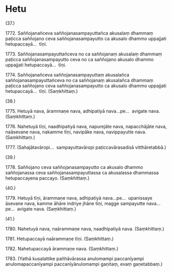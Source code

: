 

# Hetu






(37.)

1772\. Saññojanañceva saññojanasampayuttañca akusalaṃ dhammaṃ paṭicca saññojano ceva saññojanasampayutto ca akusalo dhammo uppajjati hetupaccayā…  tīṇi.

1773\. Saññojanasampayuttañceva no ca saññojanaṃ akusalaṃ dhammaṃ paṭicca saññojanasampayutto ceva no ca saññojano akusalo dhammo uppajjati hetupaccayā…  tīṇi.

1774\. Saññojanañceva saññojanasampayuttaṃ akusalañca saññojanasampayuttañceva no ca saññojanaṃ akusalañca dhammaṃ paṭicca saññojano ceva saññojanasampayutto ca akusalo dhammo uppajjati hetupaccayā…  tīṇi. (Saṃkhittaṃ.)

(38.)

1775\. Hetuyā nava, ārammaṇe nava, adhipatiyā nava…pe…  avigate nava. (Saṃkhittaṃ.)

1776\. Nahetuyā tīṇi, naadhipatiyā nava, napurejāte nava, napacchājāte nava, naāsevane nava, nakamme tīṇi, navipāke nava, navippayutte nava. (Saṃkhittaṃ.)

1777\. (Sahajātavāropi…  sampayuttavāropi paṭiccavārasadisā vitthāretabbā.)

(39.)

1778\. Saññojano ceva saññojanasampayutto ca akusalo dhammo saññojanassa ceva saññojanasampayuttassa ca akusalassa dhammassa hetupaccayena paccayo. (Saṃkhittaṃ.)

(40.)

1779\. Hetuyā tīṇi, ārammaṇe nava, adhipatiyā nava…pe…  upanissaye āsevane nava, kamme āhāre indriye jhāne tīṇi, magge sampayutte nava…pe…  avigate nava. (Saṃkhittaṃ.)

(41.)

1780\. Nahetuyā nava, naārammaṇe nava, naadhipatiyā nava. (Saṃkhittaṃ.)

1781\. Hetupaccayā naārammaṇe tīṇi. (Saṃkhittaṃ.)

1782\. Nahetupaccayā ārammaṇe nava. (Saṃkhittaṃ.)

1783\. (Yathā kusalattike pañhāvārassa anulomampi paccanīyampi anulomapaccanīyampi paccanīyānulomampi gaṇitaṃ, evaṃ gaṇetabbaṃ.)



